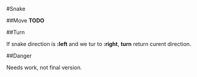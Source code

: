 #Snake

##Move
	**TODO**

##Turn

If snake direction is **:left** and we tur to **:right**,
**turn** return curent direction.

##Danger

Needs work, not final version.


